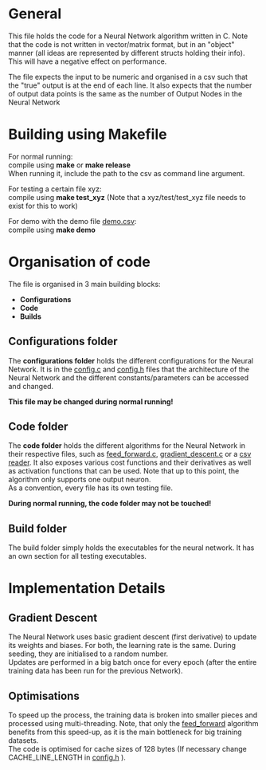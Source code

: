 
# General
This file holds the code for a Neural Network algorithm written in C. Note that the code is not written in vector/matrix format, but in an "object" manner (all ideas are represented by different structs holding their info). This will have a negative effect on performance.

The file expects the input to be numeric and organised in a csv such that the "true" output is at the end of each line. It also expects that the number of output data points is the same as the number of Output Nodes in the Neural Network


# Building using Makefile
For normal running:  
compile using **make** or **make release**  
When running it, include the path to the csv as command line argument.

For testing a certain file xyz:  
compile using **make test_xyz**  (Note that a xyz/test/test_xyz file needs to exist for this to work)

For demo with the demo file [demo.csv](code/main/demo.csv):  
compile using **make demo**

# Organisation of code
The file is organised in 3 main building blocks:
- **Configurations** 
- **Code** 
- **Builds**

## Configurations folder
The **configurations folder** holds the different configurations for the Neural Network. It is in the 
[config.c](configurations/config/config.c) 
and [config.h](configurations/config/config.h) 
files that the architecture of the Neural Network and the different constants/parameters can be accessed and changed.

**This file may be changed during normal running!**


## Code folder
The **code folder** holds the different algorithms for the Neural Network in their respective files, such as 
[feed_forward.c](code/feed_forward/feed_forward.c), [gradient_descent.c](code/gradient_descent/gradient_descent.c) or a [csv reader](code/process_input/process_input.c). 
It also exposes various cost functions and their derivatives as well as activation functions that can be used. Note that up to this point, 
the algorithm only supports one output neuron.  
As a convention, every file has its own testing file.

**During normal running, the code folder may not be touched!**

## Build folder
The build folder simply holds the executables for the neural network. It has an own section for all testing executables.


# Implementation Details

## Gradient Descent
The Neural Network uses basic gradient descent (first derivative) to update its weights and biases. For both, the learning rate is the same. During seeding, they are initialised to a random number.  
Updates are performed in a big batch once for every epoch (after the entire training data has been run for the previous Network).

## Optimisations
To speed up the process, the training data is broken into smaller pieces and processed using multi-threading. Note, that only the [feed_forward](code/feed_forward/feed_forward.c) algorithm benefits from this speed-up, as it is the main bottleneck for big training datasets.  
The code is optimised for cache sizes of 128 bytes (If necessary change CACHE_LINE_LENGTH in [config.h](configurations/config/config.h) ).